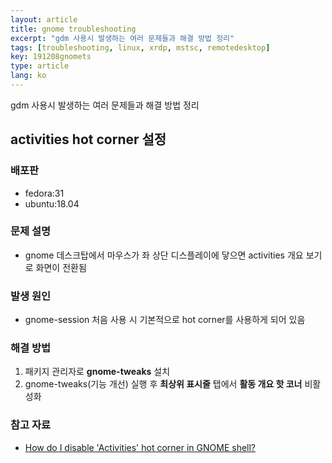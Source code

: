 ```yaml
---
layout: article
title: gnome troubleshooting
excerpt: "gdm 사용시 발생하는 여러 문제들과 해결 방법 정리"
tags: [troubleshooting, linux, xrdp, mstsc, remotedesktop]
key: 191208gnomets
type: article
lang: ko
---
```


gdm 사용시 발생하는 여러 문제들과 해결 방법 정리

## activities hot corner 설정

### 배포판

- fedora:31
- ubuntu:18.04

### 문제 설명

- gnome 데스크탑에서 마우스가 좌 상단 디스플레이에 닿으면 activities 개요 보기로 화면이 전환됨

### 발생 원인

- gnome-session 처음 사용 시 기본적으로 hot corner를 사용하게 되어 있음

### 해결 방법

1. 패키지 관리자로 **gnome-tweaks** 설치
2. gnome-tweaks(기능 개선) 실행 후 **최상위 표시줄** 탭에서 **활동 개요 핫 코너** 비활성화



### 참고 자료

- [How do I disable 'Activities' hot corner in GNOME shell?](https://askubuntu.com/questions/701592/how-do-i-disable-activities-hot-corner-in-gnome-shell/1097397)